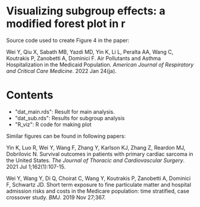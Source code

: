 # Visualizing subgroup effects: a modified forest plot in r

Source code used to create Figure 4 in the paper: 

Wei Y, Qiu X, Sabath MB, Yazdi MD, Yin K, Li L, Peralta AA, Wang C, Koutrakis P, Zanobetti A, Dominici F. Air Pollutants and Asthma Hospitalization in the Medicaid Population. *American Journal of Respiratory and Critical Care Medicine*. 2022 Jan 24(ja).

# Contents

 - "dat_main.rds": Result for main analysis.
 - "dat_sub.rds": Results for subgroup analysis
 - "R_viz": R code for making plot

Similar figures can be found in following papers:

Yin K, Luo R, Wei Y, Wang F, Zhang Y, Karlson KJ, Zhang Z, Reardon MJ, Dobrilovic N. Survival outcomes in patients with primary cardiac sarcoma in the United States. *The Journal of Thoracic and Cardiovascular Surgery*. 2021 Jul 1;162(1):107-15.

Wei Y, Wang Y, Di Q, Choirat C, Wang Y, Koutrakis P, Zanobetti A, Dominici F, Schwartz JD. Short term exposure to fine particulate matter and hospital admission risks and costs in the Medicare population: time stratified, case crossover study. *BMJ*. 2019 Nov 27;367.
